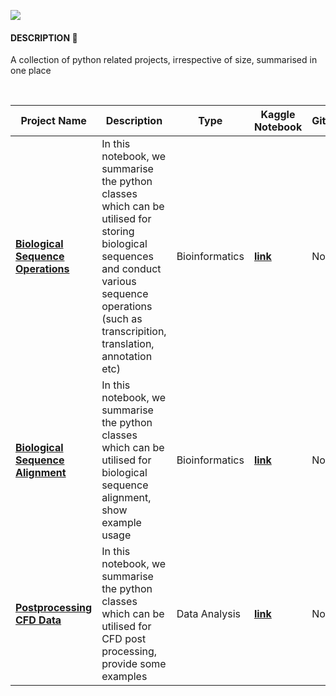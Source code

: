 ![](https://i.imgur.com/7JLI64T.jpg)

#### DESCRIPTION 📒 

A collection of python related projects, irrespective of size, summarised in one place

<br>

|Project Name| Description | Type | Kaggle Notebook | GitHub |
|-|-|-|-|-|
**[Biological Sequence Operations](https://www.kaggle.com/code/shtrausslearning/bio-biological-sequence-operations)** | In this notebook, we summarise the python classes which can be utilised for storing biological sequences and conduct various sequence operations (such as transcripition, translation, annotation etc) | Bioinformatics | **[link](https://www.kaggle.com/code/shtrausslearning/bio-biological-sequence-operations)** | None |
**[Biological Sequence Alignment](https://www.kaggle.com/code/shtrausslearning/bio-biological-sequence-alignment)** | In this notebook, we summarise the python classes which can be utilised for biological sequence alignment, show example usage | Bioinformatics | **[link](https://www.kaggle.com/code/shtrausslearning/bio-biological-sequence-alignment)** | None |
**[Postprocessing CFD Data](https://www.kaggle.com/code/shtrausslearning/postprocessing-cfd-data/notebook)** | In this notebook, we summarise the python classes which can be utilised for CFD post processing, provide some examples | Data Analysis | **[link](https://www.kaggle.com/code/shtrausslearning/postprocessing-cfd-data/notebook)** | None |


